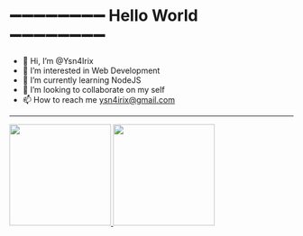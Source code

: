 # ➖➖➖➖➖➖➖➖ Hello World ➖➖➖➖➖➖➖➖

- 👋 Hi, I’m @Ysn4Irix
- 👀 I’m interested in Web Development
- 🌱 I’m currently learning NodeJS
- 💞️ I’m looking to collaborate on my self
- 📫 How to reach me ysn4irix@gmail.com

---

<a href="https://github.com/ysn4irix">
  <img height="180em" src="https://github-readme-stats.vercel.app/api?username=ysn4irix&theme=buefy&show_icons=true" />
  <img height="180em" src="https://github-readme-stats.vercel.app/api/top-langs/?username=ysn4irix&theme=buefy&layout=compact" />
</a>

<!---
Ysn4Irix/Ysn4Irix is a ✨ special ✨ repository because its `README.md` (this file) appears on your GitHub profile.
You can click the Preview link to take a look at your changes.
--->
